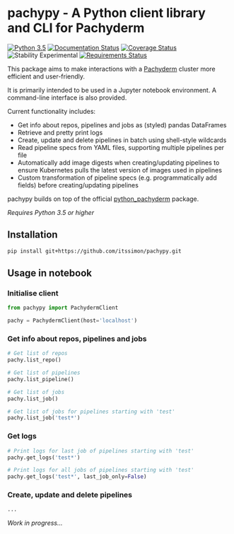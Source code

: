 # pachypy - A Python client library and CLI for Pachyderm

[![Python 3.5](https://img.shields.io/badge/python-3.5+-blue.svg)](#)
[![Documentation Status](https://readthedocs.org/projects/pachypy/badge/?version=latest)](https://pachypy.readthedocs.io/en/latest/?badge=latest)
[![Coverage Status](https://raw.githubusercontent.com/itssimon/pachypy/master/coverage.svg?sanitize=true)](#)
![Stability Experimental](https://img.shields.io/badge/stability-experimental-orange.svg)
[![Requirements Status](https://requires.io/github/itssimon/pachypy/requirements.svg?branch=master)](https://requires.io/github/itssimon/pachypy/requirements/?branch=master)

This package aims to make interactions with a [Pachyderm](https://github.com/pachyderm/pachyderm) cluster more efficient and user-friendly.

It is primarily intended to be used in a Jupyter notebook environment. A command-line interface is also provided.

Current functionality includes:

- Get info about repos, pipelines and jobs as (styled) pandas DataFrames
- Retrieve and pretty print logs
- Create, update and delete pipelines in batch using shell-style wildcards
- Read pipeline specs from YAML files, supporting multiple pipelines per file
- Automatically add image digests when creating/updating pipelines to ensure Kubernetes pulls the latest version of images used in pipelines
- Custom transformation of pipeline specs (e.g. programmatically add fields) before creating/updating pipelines

pachypy builds on top of the official [python_pachyderm](https://github.com/pachyderm/python-pachyderm) package.

*Requires Python 3.5 or higher*

## Installation

```bash
pip install git+https://github.com/itssimon/pachypy.git
```

## Usage in notebook

### Initialise client

```python
from pachypy import PachydermClient

pachy = PachydermClient(host='localhost')
```

### Get info about repos, pipelines and jobs

```python
# Get list of repos
pachy.list_repo()

# Get list of pipelines
pachy.list_pipeline()

# Get list of jobs
pachy.list_job()

# Get list of jobs for pipelines starting with 'test'
pachy.list_job('test*')
```

### Get logs

```python
# Print logs for last job of pipelines starting with 'test'
pachy.get_logs('test*')

# Print logs for all jobs of pipelines starting with 'test'
pachy.get_logs('test*', last_job_only=False)
```

### Create, update and delete pipelines

```python
...
```

*Work in progress...*
